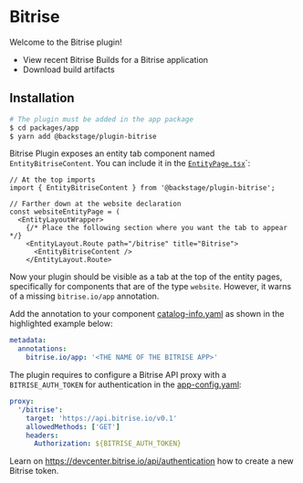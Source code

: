 # Bitrise

Welcome to the Bitrise plugin!

- View recent Bitrise Builds for a Bitrise application
- Download build artifacts

## Installation

```sh
# The plugin must be added in the app package
$ cd packages/app
$ yarn add @backstage/plugin-bitrise
```

Bitrise Plugin exposes an entity tab component named `EntityBitriseContent`. You can include it in the
[`EntityPage.tsx`](https://github.com/backstage/backstage/blob/master/packages/app/src/components/catalog/EntityPage.tsx)`:

```tsx
// At the top imports
import { EntityBitriseContent } from '@backstage/plugin-bitrise';

// Farther down at the website declaration
const websiteEntityPage = (
  <EntityLayoutWrapper>
    {/* Place the following section where you want the tab to appear */}
    <EntityLayout.Route path="/bitrise" title="Bitrise">
      <EntityBitriseContent />
    </EntityLayout.Route>
```

Now your plugin should be visible as a tab at the top of the entity pages,
specifically for components that are of the type `website`.
However, it warns of a missing `bitrise.io/app` annotation.

Add the annotation to your component [catalog-info.yaml](https://github.com/backstage/backstage/blob/master/catalog-info.yaml) as shown in the highlighted example below:

```yaml
metadata:
  annotations:
    bitrise.io/app: '<THE NAME OF THE BITRISE APP>'
```

The plugin requires to configure a Bitrise API proxy with a `BITRISE_AUTH_TOKEN` for authentication in the [app-config.yaml](https://github.com/backstage/backstage/blob/master/app-config.yaml):

```yaml
proxy:
  '/bitrise':
    target: 'https://api.bitrise.io/v0.1'
    allowedMethods: ['GET']
    headers:
      Authorization: ${BITRISE_AUTH_TOKEN}
```

Learn on https://devcenter.bitrise.io/api/authentication how to create a new Bitrise token.
